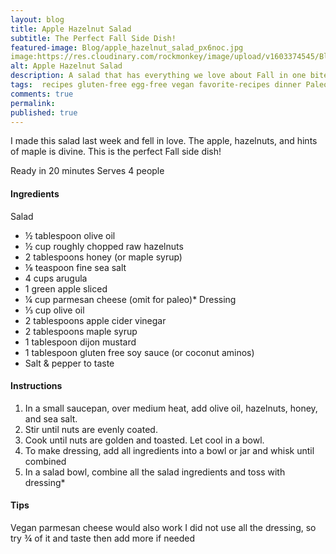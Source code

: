 ```yaml
---
layout: blog
title: Apple Hazelnut Salad
subtitle: The Perfect Fall Side Dish!
featured-image: Blog/apple_hazelnut_salad_px6noc.jpg
image:https://res.cloudinary.com/rockmonkey/image/upload/v1603374545/Blog/apple_hazelnut_salad_px6noc.jpg
alt: Apple Hazelnut Salad
description: A salad that has everything we love about Fall in one bite!
tags:  recipes gluten-free egg-free vegan favorite-recipes dinner Paleo
comments: true
permalink:
published: true
---
```

I made this salad last week and fell in love. The apple, hazelnuts, and hints of maple is divine. This is the perfect Fall side dish!

Ready in 20 minutes
Serves 4 people

#### Ingredients
Salad
* ½ tablespoon olive oil
* ½ cup roughly chopped raw  hazelnuts
* 2 tablespoons honey (or maple syrup)
* ⅛ teaspoon fine  sea salt
* 4 cups arugula
* 1 green apple sliced
* ¼ cup parmesan cheese (omit for paleo)*
Dressing
* ⅓  cup olive oil
* 2 tablespoons apple cider vinegar
* 2 tablespoons maple syrup
* 1 tablespoon dijon mustard
* 1 tablespoon gluten free soy sauce (or coconut aminos)
* Salt & pepper to taste


#### Instructions
1. In a small saucepan, over medium heat, add olive oil, hazelnuts, honey, and sea salt.
2. Stir until nuts are evenly coated.
3. Cook until nuts are golden and toasted. Let cool in a bowl.
4. To make dressing, add all ingredients into a bowl or jar and whisk until combined
5. In a salad bowl, combine all the salad ingredients and toss with dressing*


#### Tips
Vegan parmesan  cheese would also work
I did not use all the dressing, so try ¾ of it and taste then add more if needed
